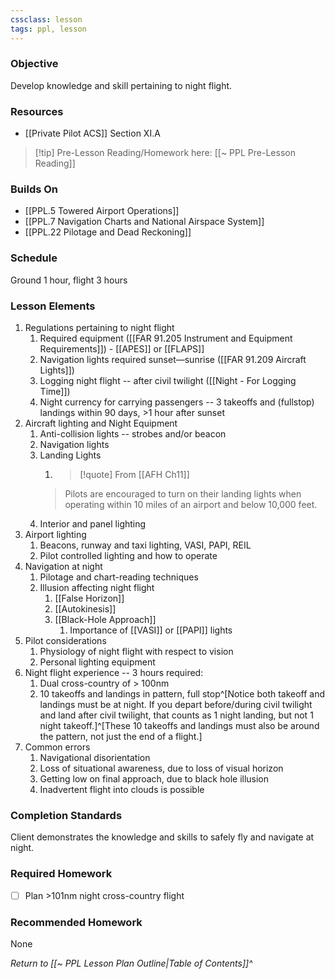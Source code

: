 ```yaml
---
cssclass: lesson
tags: ppl, lesson
---
```

### Objective
Develop knowledge and skill pertaining to night flight.

### Resources
- [[Private Pilot ACS]] Section XI.A

> [!tip] Pre-Lesson Reading/Homework here: [[~ PPL Pre-Lesson Reading]]

### Builds On
- [[PPL.5 Towered Airport Operations]]
- [[PPL.7 Navigation Charts and National Airspace System]]
- [[PPL.22 Pilotage and Dead Reckoning]]

### Schedule
Ground 1 hour, flight 3 hours

### Lesson Elements
1. Regulations pertaining to night flight
	1. Required equipment ([[FAR 91.205 Instrument and Equipment Requirements]]) - [[APES]] or [[FLAPS]]
	2. Navigation lights required sunset—sunrise ([[FAR 91.209 Aircraft Lights]])
	3. Logging night flight -- after civil twilight ([[Night - For Logging Time]])
	4. Night currency for carrying passengers -- 3 takeoffs and (fullstop) landings within 90 days, >1 hour after sunset
2. Aircraft lighting and Night Equipment
	1. Anti-collision lights -- strobes and/or beacon
	3. Navigation lights
	4. Landing Lights
		1. > [!quote] From [[AFH Ch11]]
		> Pilots are encouraged to turn on their landing lights when operating within 10 miles of an airport and below 10,000 feet.
	5. Interior and panel lighting
4. Airport lighting
	1. Beacons, runway and taxi lighting, VASI, PAPI, REIL
	2. Pilot controlled lighting and how to operate
5. Navigation at night
	1. Pilotage and chart-reading techniques
	2. Illusion affecting night flight
		1. [[False Horizon]]
		2. [[Autokinesis]]
		3. [[Black-Hole Approach]]
			1. Importance of [[VASI]] or [[PAPI]] lights
6. Pilot considerations
	1. Physiology of night flight with respect to vision
	2. Personal lighting equipment
7. Night flight experience -- 3 hours required:
	1. Dual cross-country of > 100nm
	2. 10 takeoffs and landings in pattern, full stop^[Notice both takeoff and landings must be at night. If you depart before/during civil twilight and land after civil twilight, that counts as 1 night landing, but not 1 night takeoff.]^[These 10 takeoffs and landings must also be around the pattern, not just the end of a flight.]
8. Common errors
	1. Navigational disorientation
	2. Loss of situational awareness, due to loss of visual horizon
	3. Getting low on final approach, due to black hole illusion
	4. Inadvertent flight into clouds is possible

### Completion Standards
Client demonstrates the knowledge and skills to safely fly and navigate at night.

### Required Homework
 
- [ ] Plan >101nm night cross-country flight

### Recommended Homework
None 

*Return to [[~ PPL Lesson Plan Outline|Table of Contents]]^*